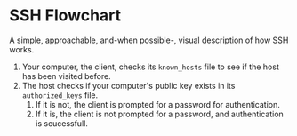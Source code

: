# SSH Flowchart

A simple, approachable, and-when possible-, visual description of how SSH works.

1. Your computer, the client, checks its `known_hosts` file to see if the host has been visited before.
2. The host checks if your computer's public key exists in its `authorized_keys` file.
   1. If it is not, the client is prompted for a password for authentication.
   2. If it is, the client is not prompted for a password, and authentication is scucessfull.
